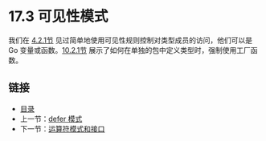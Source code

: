 # 17.3 可见性模式

我们在 [4.2.1节](04.2.md) 见过简单地使用可见性规则控制对类型成员的访问，他们可以是 Go 变量或函数。[10.2.1节](10.2.md) 展示了如何在单独的包中定义类型时，强制使用工厂函数。

## 链接

- [目录](go入门教程-目录.md)
- 上一节：[defer 模式](17.2.md)
- 下一节：[运算符模式和接口](17.4.md)

